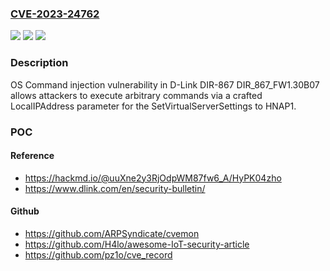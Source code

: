### [CVE-2023-24762](https://cve.mitre.org/cgi-bin/cvename.cgi?name=CVE-2023-24762)
![](https://img.shields.io/static/v1?label=Product&message=n%2Fa&color=blue)
![](https://img.shields.io/static/v1?label=Version&message=n%2Fa&color=blue)
![](https://img.shields.io/static/v1?label=Vulnerability&message=n%2Fa&color=brighgreen)

### Description

OS Command injection vulnerability in D-Link DIR-867 DIR_867_FW1.30B07 allows attackers to execute arbitrary commands via a crafted LocalIPAddress parameter for the SetVirtualServerSettings to HNAP1.

### POC

#### Reference
- https://hackmd.io/@uuXne2y3RjOdpWM87fw6_A/HyPK04zho
- https://www.dlink.com/en/security-bulletin/

#### Github
- https://github.com/ARPSyndicate/cvemon
- https://github.com/H4lo/awesome-IoT-security-article
- https://github.com/pz1o/cve_record

